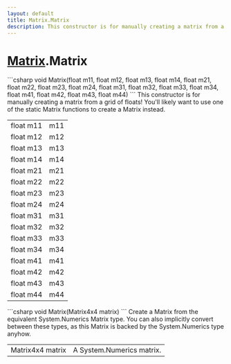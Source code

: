 ```yaml
---
layout: default
title: Matrix.Matrix
description: This constructor is for manually creating a matrix from a grid of floats! You'll likely want to use one of the static Matrix functions to create a Matrix instead.
---
```

# [Matrix]({{site.url}}/Pages/StereoKit/Matrix.html).Matrix

<div class='signature' markdown='1'>
```csharp
void Matrix(float m11, float m12, float m13, float m14, float m21, float m22, float m23, float m24, float m31, float m32, float m33, float m34, float m41, float m42, float m43, float m44)
```
This constructor is for manually creating a matrix from a
grid of floats! You'll likely want to use one of the static Matrix
functions to create a Matrix instead.
</div>

|  |  |
|--|--|
|float m11|m11|
|float m12|m12|
|float m13|m13|
|float m14|m14|
|float m21|m21|
|float m22|m22|
|float m23|m23|
|float m24|m24|
|float m31|m31|
|float m32|m32|
|float m33|m33|
|float m34|m34|
|float m41|m41|
|float m42|m42|
|float m43|m43|
|float m44|m44|

<div class='signature' markdown='1'>
```csharp
void Matrix(Matrix4x4 matrix)
```
Create a Matrix from the equivalent System.Numerics Matrix
type. You can also implicitly convert between these types, as this
Matrix is backed by the System.Numerics type anyhow.
</div>

|  |  |
|--|--|
|Matrix4x4 matrix|A System.Numerics matrix.|




